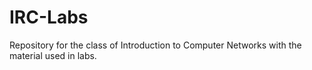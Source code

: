 # IRC-Labs
Repository for the class of Introduction to Computer Networks with the material used in labs.
